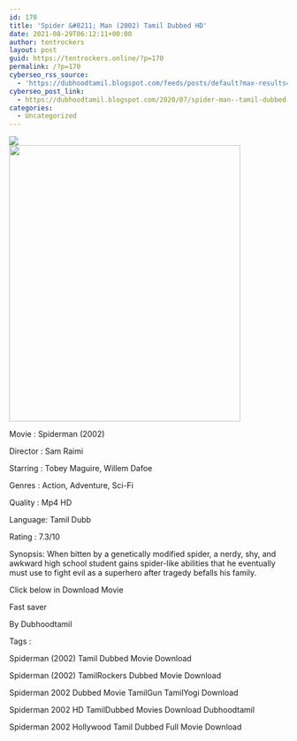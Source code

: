```yaml
---
id: 170
title: 'Spider &#8211; Man (2002) Tamil Dubbed HD'
date: 2021-08-29T06:12:11+00:00
author: tentrockers
layout: post
guid: https://tentrockers.online/?p=170
permalink: /?p=170
cyberseo_rss_source:
  - 'https://dubhoodtamil.blogspot.com/feeds/posts/default?max-results=150&start-index=151'
cyberseo_post_link:
  - https://dubhoodtamil.blogspot.com/2020/07/spider-man--tamil-dubbed-hd.html
categories:
  - Uncategorized
---
```

<div class="media_block">
  <img src="https://1.bp.blogspot.com/-vW__KiMYbF0/XwVzNqMNjgI/AAAAAAAAAN4/nMtUDlLW9wQlsYFaPPYnxq9ffGcA6NwDwCK4BGAsYHg/s72-w418-h500-c/spider.jpg" class="media_thumbnail" />
</div>

<div class="separator">
  <a href="https://1.bp.blogspot.com/-vW__KiMYbF0/XwVzNqMNjgI/AAAAAAAAAN4/nMtUDlLW9wQlsYFaPPYnxq9ffGcA6NwDwCK4BGAsYHg/s2996/spider.jpg" imageanchor="1"><img loading="lazy" border="0" data-original-height="2996" data-original-width="2502" height="500" src="https://1.bp.blogspot.com/-vW__KiMYbF0/XwVzNqMNjgI/AAAAAAAAAN4/nMtUDlLW9wQlsYFaPPYnxq9ffGcA6NwDwCK4BGAsYHg/w418-h500/spider.jpg" width="418" /></a>
</div>

<span><span>Movie<span> </span>:<span> </span>Spiderman (2002)</span></span>

<span><span>Director<span> </span>:<span> </span>Sam Raimi</span></span>

<span><span>Starring<span> </span>:<span> </span>Tobey Maguire, Willem Dafoe</span></span>

<span><span>Genres<span> </span>:<span> </span>Action, Adventure, Sci-Fi</span></span>

<span><span>Quality<span> </span>:<span> </span>Mp4 HD</span></span>

<span><span>Language:<span> </span>Tamil Dubb</span></span>

<span><span>Rating<span> </span>:<span> </span>7.3/10</span></span>

<span>Synopsis: <span>When bitten by a genetically modified spider, a nerdy, shy, and awkward high school student gains spider-like abilities that he eventually must use to fight evil as a superhero after tragedy befalls his family.</span></span>

<span>Click below in Download Movie</span>

<span>Fast saver</span>

<span><span>By Dubhoodtamil</span></span>

<span>Tags :</span>

<span><span>Spiderman (2002) Tamil Dubbed Movie Download</span></span>

<span><span>Spiderman (2002) TamilRockers Dubbed Movie Download</span></span>

<span><span>Spiderman 2002 Dubbed Movie TamilGun TamilYogi Download</span></span>

<span><span>Spiderman 2002 HD TamilDubbed Movies Download Dubhoodtamil</span></span>

<span><span>Spiderman 2002 Hollywood Tamil Dubbed Full Movie Download</span></span>
